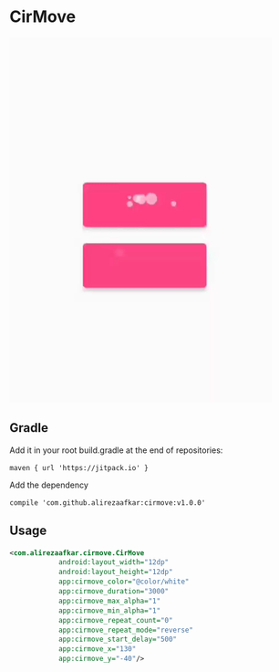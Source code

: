 # CirMove

![](demo.gif)

## Gradle

Add it in your root build.gradle at the end of repositories:
```
maven { url 'https://jitpack.io' }
```

Add the dependency
```
compile 'com.github.alirezaafkar:cirmove:v1.0.0'
```

## Usage
```xml
<com.alirezaafkar.cirmove.CirMove
            android:layout_width="12dp"
            android:layout_height="12dp"
            app:cirmove_color="@color/white"
            app:cirmove_duration="3000"
            app:cirmove_max_alpha="1"
            app:cirmove_min_alpha="1"
            app:cirmove_repeat_count="0"
            app:cirmove_repeat_mode="reverse"
            app:cirmove_start_delay="500"
            app:cirmove_x="130"
            app:cirmove_y="-40"/>
```
